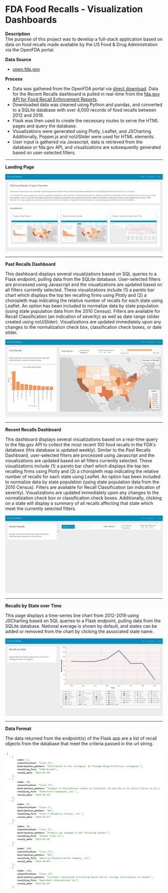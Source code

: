 # FDA Food Recalls - Visualization Dashboards

**Description**  
The purpose of this project was to develop a full-stack application based on data on food recalls made available by the US Food & Drug Administration via the OpenFDA portal.  

**Data Source**  
  * [open.fda.gov](https://open.fda.gov/)  

**Process**  
  * Data was gathered from the OpenFDA portal via [direct download](https://open.fda.gov/downloads/).  Data for the Recent Recalls dashboard is pulled in real-time from the [fda.gov API for Food Recall Enforcement Reports](https://open.fda.gov/apis/food/enforcement/how-to-use-the-endpoint/).  
  * Downloaded data was cleaned using Python and pandas, and converted to a SQLite database with over 4,000 records of food recalls between 2012 and 2019.  
  * Flask was then used to create the necessary routes to serve the HTML pages and query the database.  
  * Visualizations were generated using Plotly, Leaflet, and JSCharting. Additionally, Popper.js and noUiSlider were used for HTML elements.  
  * User input is gathered via Javascript, data is retrieved from the database or fda.gov API, and visualizations are subsequently generated based on user-selected filters.  

---

**Landing Page**  

![alt text](static/images/landing_page.png "Landing Page")

---

**Past Recalls Dashboard**  

This dashboard displays several visualizations based on SQL queries to a Flask endpoint, pulling data from the SQLite database.  User-selected filters are processed using Javascript and the visualizations are updated based on all filters currently selected.  These visualizations include (1) a pareto bar chart which displays the top ten recalling firms using Plotly and (2) a choropleth map indicating the relative number of recalls for each state using Leaflet.  An option has been included to normalize data by state population (using state population data from the 2010 Census).  Filters are available for Recall Classification (an indication of severity) as well as date range (slider created using noUiSlider).  Visualizations are updated immediately upon any changes to the normalization check box, classification check boxes, or date slider.  

![alt text](static/images/past_recalls.gif "Past Recalls Dashboard")

---

**Recent Recalls Dashboard**  

This dashboard displays several visualizations based on a real-time query to the fda.gov API to collect the most recent 100 food recalls in the FDA's database (this database is updated weekly).  Similar to the Past Recalls Dashboard, user-selected filters are processed using Javascript and the visualizations are updated based on all filters currently selected.  These visualizations include (1) a pareto bar chart which displays the top ten recalling firms using Plotly and (2) a choropleth map indicating the relative number of recalls for each state using Leaflet.  An option has been included to normalize data by state population (using state population data from the 2010 Census).  Filters are available for Recall Classification (an indication of severity).  Visualizations are updated immediately upon any changes to the normalization check box or classification check boxes.  Additionally, clicking on a state will display a summary of all recalls affecting that state which meet the currently selected filters.  

![alt text](static/images/recent_recalls.gif "Recent Recalls Dashboard")

---

**Recalls by State over Time**  

This page displays a time-series line chart from 2012-2019 using JSCharting based on SQL queries to a Flask endpoint, pulling data from the SQLite database.  National average is shown by default, and states can be added or removed from the chart by clicking the associated state name.  

![alt text](static/images/recalls_by_state.gif "Recalls By State")

---

**Data Format**  

The data returned from the endpoint(s) of the Flask app are a list of recall objects from the database that meet the criteria passed in the url string.  

![alt text](static/images/data.png "Data Format")